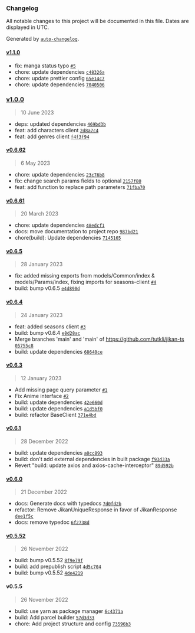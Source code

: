 ### Changelog

All notable changes to this project will be documented in this file. Dates are displayed in UTC.

Generated by [`auto-changelog`](https://github.com/CookPete/auto-changelog).

#### [v1.1.0](https://github.com/tutkli/jikan-ts/compare/v1.0.0...v1.1.0)

- fix: manga status typo [`#5`](https://github.com/tutkli/jikan-ts/pull/5)
- chore: update dependencies [`c48326a`](https://github.com/tutkli/jikan-ts/commit/c48326abc35f1de5145f4752a30df32e3f4a0073)
- chore: update prettier config [`65e14c7`](https://github.com/tutkli/jikan-ts/commit/65e14c7f76cf9cbf0c4e64849c3482029e73daaa)
- chore: update dependencies [`7040506`](https://github.com/tutkli/jikan-ts/commit/70405069f7eeb1a019611c86e9d302afcbbe5abc)

### [v1.0.0](https://github.com/tutkli/jikan-ts/compare/v0.6.62...v1.0.0)

> 10 June 2023

- deps: updated dependencies [`469bd3b`](https://github.com/tutkli/jikan-ts/commit/469bd3bfbf339f410612d03c4939e676f4011863)
- feat: add characters client [`2d8a7c4`](https://github.com/tutkli/jikan-ts/commit/2d8a7c4dc583ca814822b715827a73ee87a4d486)
- feat: add genres client [`f4f3f94`](https://github.com/tutkli/jikan-ts/commit/f4f3f943da5813fd5d8183d3e97dd5ade408beb9)

#### [v0.6.62](https://github.com/tutkli/jikan-ts/compare/v0.6.61...v0.6.62)

> 6 May 2023

- chore: update dependencies [`23c76b8`](https://github.com/tutkli/jikan-ts/commit/23c76b8cb2b8d8333e6c4661505981b8299408fc)
- fix: change search params fields to optional [`2157f80`](https://github.com/tutkli/jikan-ts/commit/2157f80c6e6cbc9fb14779b96b2f09adbc871a96)
- feat: add function to replace path parameters [`71fba70`](https://github.com/tutkli/jikan-ts/commit/71fba7000d4062667313a9f58466a706299871d8)

#### [v0.6.61](https://github.com/tutkli/jikan-ts/compare/v0.6.5...v0.6.61)

> 20 March 2023

- chore: update dependencies [`48edcf1`](https://github.com/tutkli/jikan-ts/commit/48edcf1134b73cb5220f84774fe8fd475ac629d2)
- docs: move documentation to project repo [`987bd21`](https://github.com/tutkli/jikan-ts/commit/987bd219ae1ebb614f3dcc361312b874f2cdfaa1)
- chore(build): Update dependencies [`7145165`](https://github.com/tutkli/jikan-ts/commit/7145165b630f451f3d7117ca43a7b0ea7a2b3b51)

#### [v0.6.5](https://github.com/tutkli/jikan-ts/compare/v0.6.4...v0.6.5)

> 28 January 2023

- fix: added missing exports from models/Common/index & models/Params/index, fixing imports for seasons-client [`#4`](https://github.com/tutkli/jikan-ts/pull/4)
- build: bump v0.6.5 [`e4d890d`](https://github.com/tutkli/jikan-ts/commit/e4d890d2f0bd8506a41bdedaac09249604949d1b)

#### [v0.6.4](https://github.com/tutkli/jikan-ts/compare/v0.6.3...v0.6.4)

> 24 January 2023

- feat: added seasons client [`#3`](https://github.com/tutkli/jikan-ts/pull/3)
- build: bump v0.6.4 [`e8d28ac`](https://github.com/tutkli/jikan-ts/commit/e8d28acfa79bf1e3c87a15982557e5126655a021)
- Merge branches 'main' and 'main' of https://github.com/tutkli/jikan-ts [`05755c8`](https://github.com/tutkli/jikan-ts/commit/05755c8d172066bfe72d226e83cf580f101ed222)
- build: update dependencies [`68640ce`](https://github.com/tutkli/jikan-ts/commit/68640cecb8e912d68e57e1aa7b5aaabfe69adf76)

#### [v0.6.3](https://github.com/tutkli/jikan-ts/compare/v0.6.1...v0.6.3)

> 12 January 2023

- Add missing page query parameter [`#1`](https://github.com/tutkli/jikan-ts/pull/1)
- Fix Anime interface [`#2`](https://github.com/tutkli/jikan-ts/pull/2)
- build: update dependencies [`42e660d`](https://github.com/tutkli/jikan-ts/commit/42e660d16734609bc0b6436f00665607065feb73)
- build: update dependencies [`a1d5bf0`](https://github.com/tutkli/jikan-ts/commit/a1d5bf035889e7cdf0d4bbbe1bf5105e993a3071)
- build: refactor BaseClient [`371e4bd`](https://github.com/tutkli/jikan-ts/commit/371e4bdf7b3a015669af09818f8edce8a7f0c8ac)

#### [v0.6.1](https://github.com/tutkli/jikan-ts/compare/v0.6.0...v0.6.1)

> 28 December 2022

- build: update dependencies [`a0cc893`](https://github.com/tutkli/jikan-ts/commit/a0cc8934bca75f5a077e8e96a33096430b60fcd3)
- build: don't add external dependencies in built package [`f93d33a`](https://github.com/tutkli/jikan-ts/commit/f93d33a649c47957a72da84bd95848973532baef)
- Revert "build: update axios and axios-cache-interceptor" [`89d592b`](https://github.com/tutkli/jikan-ts/commit/89d592b74aae5d279cbc06f37e21e31ba5f6ead6)

#### [v0.6.0](https://github.com/tutkli/jikan-ts/compare/v0.5.52...v0.6.0)

> 21 December 2022

- docs: Generate docs with typedocs [`7d0fd2b`](https://github.com/tutkli/jikan-ts/commit/7d0fd2bcbc65f093ecf92d7d88fd5dab50397877)
- refactor: Remove JikanUniqueResponse in favor of JikanResponse [`dee1f5c`](https://github.com/tutkli/jikan-ts/commit/dee1f5c9888ab48a7e48a3dcc85406340011400c)
- docs: remove typedoc [`6f2738d`](https://github.com/tutkli/jikan-ts/commit/6f2738dcc657f2839fd74b6e137b9f6d735df4df)

#### [v0.5.52](https://github.com/tutkli/jikan-ts/compare/v0.5.5...v0.5.52)

> 26 November 2022

- build: bump v0.5.52 [`8f9e79f`](https://github.com/tutkli/jikan-ts/commit/8f9e79f219ae3695bc8a745ec9bab920fb678834)
- build: add prepublish script [`4d5c704`](https://github.com/tutkli/jikan-ts/commit/4d5c704e2ce1896ab64d676a53b74a1e6656011b)
- build: bump v0.5.52 [`4de4219`](https://github.com/tutkli/jikan-ts/commit/4de4219ed28a861cc62edd5a0b8297b4bfa219db)

#### v0.5.5

> 26 November 2022

- build: use yarn as package manager [`6c4371a`](https://github.com/tutkli/jikan-ts/commit/6c4371a54035085ec23f8c4762594a9201f636f5)
- build: Add parcel builder [`57d3d33`](https://github.com/tutkli/jikan-ts/commit/57d3d3319690ca53b01f416b2318e8f4d0404dcd)
- chore: Add project structure and config [`73596b3`](https://github.com/tutkli/jikan-ts/commit/73596b3485c83b7c7aa9c6edffdf5b1f421f4382)
